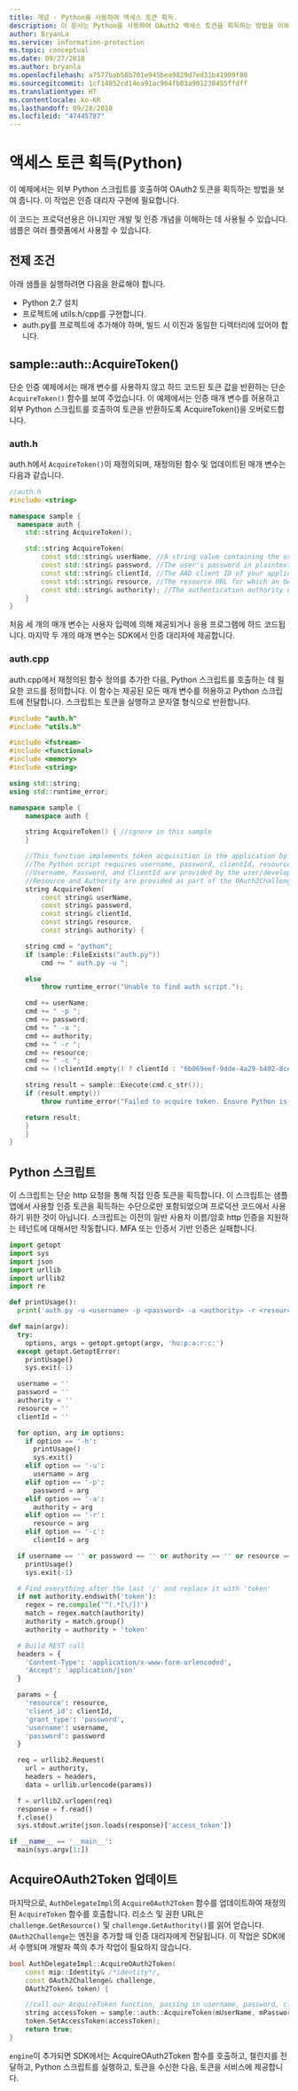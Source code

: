 ```yaml
---
title: 개념 - Python을 사용하여 액세스 토큰 획득.
description: 이 문서는 Python을 사용하여 OAuth2 액세스 토큰을 획득하는 방법을 이해하는 데 도움이 됩니다. 이 작업은 인증 대리자 구현에 필요합니다.
author: BryanLa
ms.service: information-protection
ms.topic: conceptual
ms.date: 09/27/2018
ms.author: bryanla
ms.openlocfilehash: a7577bab58b701e945bea9829d7ed31b41909f88
ms.sourcegitcommit: 1cf14852cd14ea91ac964fb03a901238455ffdff
ms.translationtype: HT
ms.contentlocale: ko-KR
ms.lasthandoff: 09/28/2018
ms.locfileid: "47445787"
---
```

# <a name="acquire-an-access-token-python"></a>액세스 토큰 획득(Python)

이 예제에서는 외부 Python 스크립트를 호출하여 OAuth2 토큰을 획득하는 방법을 보여 줍니다. 이 작업은 인증 대리자 구현에 필요합니다.

이 코드는 프로덕션용은 아니지만 개발 및 인증 개념을 이해하는 데 사용될 수 있습니다. 샘플은 여러 플랫폼에서 사용할 수 있습니다.

## <a name="prerequisites"></a>전제 조건

아래 샘플을 실행하려면 다음을 완료해야 합니다.

- Python 2.7 설치
- 프로젝트에 utils.h/cpp를 구현합니다. 
- auth.py를 프로젝트에 추가해야 하며, 빌드 시 이진과 동일한 디렉터리에 있어야 합니다.

## <a name="sampleauthacquiretoken"></a>sample::auth::AcquireToken()

단순 인증 예제에서는 매개 변수를 사용하지 않고 하드 코드된 토큰 값을 반환하는 단순 `AcquireToken()` 함수를 보여 주었습니다. 이 예제에서는 인증 매개 변수를 허용하고 외부 Python 스크립트를 호출하여 토큰을 반환하도록 AcquireToken()을 오버로드합니다.

### <a name="authh"></a>auth.h

auth.h에서 `AcquireToken()`이 재정의되며, 재정의된 함수 및 업데이트된 매개 변수는 다음과 같습니다.

```cpp
//auth.h
#include <string>

namespace sample {
  namespace auth {
    std::string AcquireToken();

    std::string AcquireToken(
        const std::string& userName, //A string value containing the user's UPN.
        const std::string& password, //The user's password in plaintext
        const std::string& clientId, //The AAD client ID of your application.
        const std::string& resource, //The resource URL for which an OAuth2 token is required. Provided by challenge object.
        const std::string& authority); //The authentication authority endpoint. Provided by challenge object.
    }
}
```

처음 세 개의 매개 변수는 사용자 입력에 의해 제공되거나 응용 프로그램에 하드 코드됩니다. 마지막 두 개의 매개 변수는 SDK에서 인증 대리자에 제공합니다. 


### <a name="authcpp"></a>auth.cpp

auth.cpp에서 재정의된 함수 정의를 추가한 다음, Python 스크립트를 호출하는 데 필요한 코드를 정의합니다. 이 함수는 제공된 모든 매개 변수를 허용하고 Python 스크립트에 전달합니다. 스크립트는 토큰을 실행하고 문자열 형식으로 반환합니다.

```cpp
#include "auth.h"
#include "utils.h"

#include <fstream>
#include <functional>
#include <memory>
#include <string>

using std::string;
using std::runtime_error;

namespace sample {
    namespace auth {

    string AcquireToken() { //ignore in this sample
    }

    //This function implements token acquisition in the application by calling an external Python script.
    //The Python script requires username, password, clientId, resource, and authority.
    //Username, Password, and ClientId are provided by the user/developer
    //Resource and Authority are provided as part of the OAuth2Challenge object that is passed in by the SDK to the AuthDelegate.
    string AcquireToken(
        const string& userName,
        const string& password,
        const string& clientId,
        const string& resource,
        const string& authority) {

    string cmd = "python";
    if (sample::FileExists("auth.py"))
        cmd += " auth.py -u ";

    else
        throw runtime_error("Unable to find auth script.");

    cmd += userName;
    cmd += " -p ";
    cmd += password;
    cmd += " -a ";
    cmd += authority;
    cmd += " -r ";
    cmd += resource;
    cmd += " -c ";
    cmd += (!clientId.empty() ? clientId : "6b069eef-9dde-4a29-b402-8ce866edc897");

    string result = sample::Execute(cmd.c_str());
    if (result.empty())
        throw runtime_error("Failed to acquire token. Ensure Python is installed correctly.");

    return result;
    }
    }
}

```

## <a name="python-script"></a>Python 스크립트

이 스크립트는 단순 http 요청을 통해 직접 인증 토큰을 획득합니다. 이 스크립트는 샘플 앱에서 사용할 인증 토큰을 획득하는 수단으로만 포함되었으며 프로덕션 코드에서 사용하기 위한 것이 아닙니다. 스크립트는 이전의 일반 사용자 이름/암호 http 인증을 지원하는 테넌트에 대해서만 작동합니다. MFA 또는 인증서 기반 인증은 실패합니다.

```python
import getopt
import sys
import json
import urllib
import urllib2
import re

def printUsage():
  print('auth.py -u <username> -p <password> -a <authority> -r <resource> -c <clientId>')

def main(argv):
  try:
    options, args = getopt.getopt(argv, 'hu:p:a:r:c:')
  except getopt.GetoptError:
    printUsage()
    sys.exit(-1)

  username = ''
  password = ''
  authority = ''
  resource = ''
  clientId = ''

  for option, arg in options:
    if option == '-h':
      printUsage()
      sys.exit()
    elif option == '-u':
      username = arg
    elif option == '-p':
      password = arg
    elif option == '-a':
      authority = arg
    elif option == '-r':
      resource = arg
    elif option == '-c':
      clientId = arg

  if username == '' or password == '' or authority == '' or resource == '' or clientId == '':
    printUsage()
    sys.exit(-1)

  # Find everything after the last '/' and replace it with 'token'
  if not authority.endswith('token'):
    regex = re.compile('^(.*[\/])')
    match = regex.match(authority)
    authority = match.group()
    authority = authority + 'token'

  # Build REST call
  headers = {
    'Content-Type': 'application/x-www-form-urlencoded',
    'Accept': 'application/json'
  }

  params = {
    'resource': resource,
    'client_id': clientId,
    'grant_type': 'password',
    'username': username,
    'password': password
  }

  req = urllib2.Request(
    url = authority,
    headers = headers,
    data = urllib.urlencode(params))

  f = urllib2.urlopen(req)
  response = f.read()
  f.close()
  sys.stdout.write(json.loads(response)['access_token'])

if __name__ == '__main__':
  main(sys.argv[1:])
```

## <a name="update-acquireoauth2token"></a>AcquireOAuth2Token 업데이트

마지막으로, `AuthDelegateImpl`의 `AcquireOAuth2Token` 함수를 업데이트하여 재정의된 `AcquireToken` 함수를 호출합니다. 리소스 및 권한 URL은 `challenge.GetResource()` 및 `challenge.GetAuthority()`를 읽어 얻습니다. `OAuth2Challenge`는 엔진을 추가할 때 인증 대리자에게 전달됩니다. 이 작업은 SDK에서 수행되며 개발자 쪽의 추가 작업이 필요하지 않습니다. 

```cpp
bool AuthDelegateImpl::AcquireOAuth2Token(
    const mip::Identity& /*identity*/,
    const OAuth2Challenge& challenge,
    OAuth2Token& token) {

    //call our AcquireToken function, passing in username, password, clientId, and getting the resource/authority from the OAuth2Challenge object
    string accessToken = sample::auth::AcquireToken(mUserName, mPassword, mClientId, challenge.GetResource(), challenge.GetAuthority());
    token.SetAccessToken(accessToken);
    return true;
}
```

`engine`이 추가되면 SDK에서는 AcquireOAuth2Token 함수를 호출하고, 챌린지를 전달하고, Python 스크립트를 실행하고, 토큰을 수신한 다음, 토큰을 서비스에 제공합니다.


